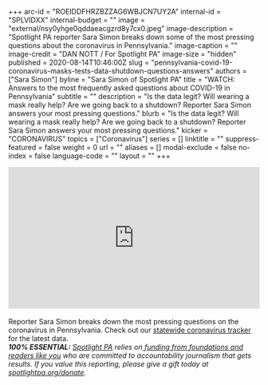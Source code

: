 +++
arc-id = "ROEIDDFHRZBZZAG6WBJCN7UY2A"
internal-id = "SPLVIDXX"
internal-budget = ""
image = "external/nsy0yhge0qddaeacgzrd8y7cx0.jpeg"
image-description = "Spotlight PA reporter Sara Simon breaks down some of the most pressing questions about the coronavirus in Pennsylvania."
image-caption = ""
image-credit = "DAN NOTT / For Spotlight PA"
image-size = "hidden"
published = 2020-08-14T10:46:00Z
slug = "pennsylvania-covid-19-coronavirus-masks-tests-data-shutdown-questions-answers"
authors = ["Sara Simon"]
byline = "Sara Simon of Spotlight PA"
title = "WATCH: Answers to the most frequently asked questions about COVID-19 in Pennsylvania"
subtitle = ""
description = "Is the data legit? Will wearing a mask really help? Are we going back to a shutdown? Reporter Sara Simon answers your most pressing questions."
blurb = "Is the data legit? Will wearing a mask really help? Are we going back to a shutdown? Reporter Sara Simon answers your most pressing questions."
kicker = "CORONAVIRUS"
topics = ["Coronavirus"]
series = []
linktitle = ""
suppress-featured = false
weight = 0
url = ""
aliases = []
modal-exclude = false
no-index = false
language-code = ""
layout = ""
+++

<div style="padding:56.25% 0 0 0;position:relative;"><iframe src="https://player.vimeo.com/video/447585506?color=ffcb05&title=0&byline=0" style="position:absolute;top:0;left:0;width:100%;height:100%;" frameborder="0" allow="autoplay; fullscreen" allowfullscreen></iframe></div><script src="https://player.vimeo.com/api/player.js"></script>
<br>
Reporter Sara Simon breaks down the most pressing questions on the coronavirus in Pennsylvania. Check out our <a href=“ https://www.spotlightpa.org/news/2020/03/pa-coronavirus-updates-cases-map-live-tracker/”>statewide coronavirus tracker</a> for the latest data.
<br>
<i><b>100% ESSENTIAL:</b></i> <a href="https://www.spotlightpa.org/"><i>Spotlight PA</i></a><i> relies on</i><a href="https://www.spotlightpa.org/support"><i> funding from foundations and readers like you</i></a><i> who are committed to accountability journalism that gets results. If you value this reporting, please give a gift today at </i><a href="http://spotlightpa.org/donate"><i>spotlightpa.org/donate</i></a><i>.</i>
